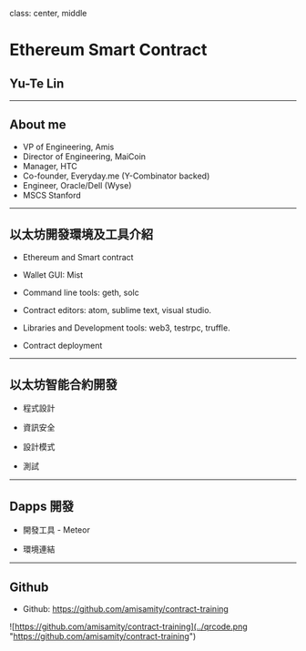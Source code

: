 class: center, middle

# Ethereum Smart Contract
## Yu-Te Lin

---
## About me
- VP of Engineering, Amis
- Director of Engineering, MaiCoin
- Manager, HTC
- Co-founder, Everyday.me (Y-Combinator backed)
- Engineer, Oracle/Dell (Wyse)
- MSCS Stanford

---

## 以太坊開發環境及工具介紹

- Ethereum and Smart contract

- Wallet GUI: Mist

- Command line tools: geth, solc

- Contract editors: atom, sublime text, visual studio.

- Libraries and Development tools: web3, testrpc, truffle.

- Contract deployment

---

## 以太坊智能合約開發

- 程式設計

- 資訊安全

- 設計模式

- 測試

---

## Dapps 開發

- 開發工具 - Meteor

- 環境連結

---

## Github
- Github: https://github.com/amisamity/contract-training

![https://github.com/amisamity/contract-training](../qrcode.png "https://github.com/amisamity/contract-training")
